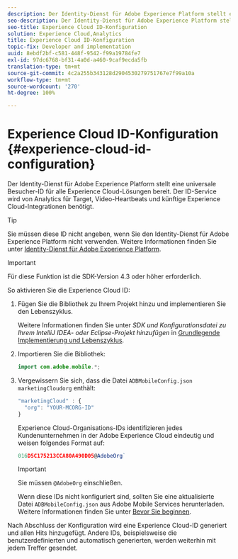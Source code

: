 ```yaml
---
description: Der Identity-Dienst für Adobe Experience Platform stellt eine universale Besucher-ID für alle Experience Cloud-Lösungen bereit. Der ID-Service wird von Analytics für Target, Video-Heartbeats und künftige Experience Cloud-Integrationen benötigt.
seo-description: Der Identity-Dienst für Adobe Experience Platform stellt eine universale Besucher-ID für alle Experience Cloud-Lösungen bereit. Der ID-Service wird von Analytics für Target, Video-Heartbeats und künftige Experience Cloud-Integrationen benötigt.
seo-title: Experience Cloud ID-Konfiguration
solution: Experience Cloud,Analytics
title: Experience Cloud ID-Konfiguration
topic-fix: Developer and implementation
uuid: 8ebdf2bf-c581-448f-9542-f99a19784fe7
exl-id: 97dc6768-bf31-4a0d-a460-9caf9ecda5fb
translation-type: tm+mt
source-git-commit: 4c2a255b343128d2904530279751767e7f99a10a
workflow-type: tm+mt
source-wordcount: '270'
ht-degree: 100%

---
```


# Experience Cloud ID-Konfiguration {#experience-cloud-id-configuration}

Der Identity-Dienst für Adobe Experience Platform stellt eine universale Besucher-ID für alle Experience Cloud-Lösungen bereit. Der ID-Service wird von Analytics für Target, Video-Heartbeats und künftige Experience Cloud-Integrationen benötigt.

>[!TIP]
>
>Sie müssen diese ID nicht angeben, wenn Sie den Identity-Dienst für Adobe Experience Platform nicht verwenden. Weitere Informationen finden Sie unter [Identity-Dienst für Adobe Experience Platform](https://docs.adobe.com/content/help/de-DE/id-service/using/home.html).

>[!IMPORTANT]
>
>Für diese Funktion ist die SDK-Version 4.3 oder höher erforderlich.

So aktivieren Sie die Experience Cloud ID:

1. Fügen Sie die Bibliothek zu Ihrem Projekt hinzu und implementieren Sie den Lebenszyklus.

   Weitere Informationen finden Sie unter *SDK und Konfigurationsdatei zu Ihrem IntelliJ IDEA- oder Eclipse-Projekt hinzufügen* in [Grundlegende Implementierung und Lebenszyklus](/help/android/getting-started/dev-qs.md).

1. Importieren Sie die Bibliothek:

   ```java
   import com.adobe.mobile.*;
   ```

1. Vergewissern Sie sich, dass die Datei `ADBMobileConfig.json` `marketingCloudorg` enthält:

   ```js
   "marketingCloud" : { 
     "org": "YOUR-MCORG-ID" 
   }
   ```

   Experience Cloud-Organisations-IDs identifizieren jedes Kundenunternehmen in der Adobe Experience Cloud eindeutig und weisen folgendes Format auf:

   ```js
   016D5C175213CCA80A490D05@AdobeOrg`
   ```

   >[!IMPORTANT]
   >
   >Sie müssen `@AdobeOrg` einschließen.

   Wenn diese IDs nicht konfiguriert sind, sollten Sie eine aktualisierte Datei `ADBMobileConfig.json` aus Adobe Mobile Services herunterladen. Weitere Informationen finden Sie unter [Bevor Sie beginnen](/help/android/getting-started/requirements.md).

Nach Abschluss der Konfiguration wird eine Experience Cloud-ID generiert und allen Hits hinzugefügt. Andere IDs, beispielsweise die benutzerdefinierten und automatisch generierten, werden weiterhin mit jedem Treffer gesendet.
